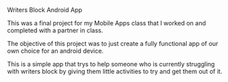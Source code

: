 Writers Block Android App

This was a final project for my Mobile Apps class that I worked on and completed with a partner in class.

The objective of this project was to just create a fully functional app of our own choice for an android device.

This is a simple app that trys to help someone who is currently struggling with writers block by giving them little activities to try and get them out of it.